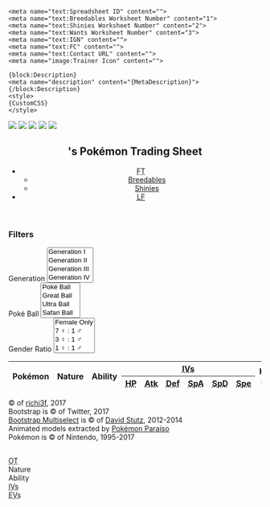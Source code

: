 <!DOCTYPE html>

<html>
<head>
    <meta charset="utf-8" />
    <link rel="shortcut icon" href="{Favicon}">
    <title>{Title}</title>
    <link rel="stylesheet" href="http://static.tumblr.com/28amrxm/I8Soj63cz/bootstrap.min.css">
    <link rel="stylesheet" href="http://static.tumblr.com/28amrxm/gfnoj6xnx/style.css">
    
    <meta name="text:Spreadsheet ID" content="">
    <meta name="text:Breedables Worksheet Number" content="1">
    <meta name="text:Shinies Worksheet Number" content="2">
    <meta name="text:Wants Worksheet Number" content="3">
    <meta name="text:IGN" content="">
    <meta name="text:FC" content="">
    <meta name="text:Contact URL" content="">
    <meta name="image:Trainer Icon" content="">
    
    {block:Description}
    <meta name="description" content="{MetaDescription}">
    {/block:Description}
    <style>
    {CustomCSS}
    </style>
</head>

<body>

<article>
    <div id="loader">
        <img src="http://static.tumblr.com/28amrxm/aucoj63gg/pokeball-white.png">
        <img src="http://static.tumblr.com/28amrxm/xLjoj63fz/bg.png" class="hidden">
        <img src="http://static.tumblr.com/28amrxm/g8boj63g7/itemsprites.png" class="hidden">
        <img src="http://static.tumblr.com/28amrxm/y5Zoj63gb/menusprites.png" class="hidden">
        <img src="http://static.tumblr.com/28amrxm/6Mgoj63lm/types.png" class="hidden">
    </div>
    <header>
        <h1>'s Pokémon Trading Sheet</h1>
        <div id="trainer-info">
        </div>
        <nav>
            <ul>
                <li><abbr title="For Trade">FT</abbr>
                    <ul>
                        <li><a href="#" data-worksheetid="breedablesWorksheet">Breedables</a></li><!--
                        --><li><a href="#" data-worksheetid="shiniesWorksheet">Shinies</a></li>
                    </ul>
                </li><!--
                --><li><a href="#" data-worksheetid="wantsWorksheet"><abbr title="Looking For">LF</abbr></a></li>
            </ul>
        </nav>
    </header>
    <div id="filters">
        <h3>Filters</h3>
        <div class="filter">
            <label for="gen-filter">Generation</label>
            <select id="gen-filter" multiple="multiple">
                <option value="gen1">Generation I</option>
                <option value="gen2">Generation II</option>
                <option value="gen3">Generation III</option>
                <option value="gen4">Generation IV</option>
                <option value="gen5">Generation V</option>
                <option value="gen6">Generation VI</option>
                <option value="gen7">Generation VII</option>
            </select>
        </div><!--
        --><div class="filter">
            <label for="ball-filter">Poké Ball</label>
            <select id="ball-filter" multiple="multiple">
                <option value="poke-ball">Poké Ball</option>
                <option value="great-ball">Great Ball</option>
                <option value="ultra-ball">Ultra Ball</option>
                <option value="safari-ball">Safari Ball</option>
                <option value="net-ball">Net Ball</option>
                <option value="dive-ball">Dive Ball</option>
                <option value="nest-ball">Nest Ball</option>
                <option value="repeat-ball">Repeat Ball</option>
                <option value="timer-ball">Timer Ball</option>
                <option value="luxury-ball">Luxury Ball</option>
                <option value="premier-ball">Premier Ball</option>
                <option value="dusk-ball">Dusk Ball</option>
                <option value="heal-ball">Heal Ball</option>
                <option value="quick-ball">Quick Ball</option>
                <option value="fast-ball">Fast Ball</option>
                <option value="level-ball">Level Ball</option>
                <option value="lure-ball">Lure Ball</option>
                <option value="heavy-ball">Heavy Ball</option>
                <option value="love-ball">Love Ball</option>
                <option value="friend-ball">Friend Ball</option>
                <option value="moon-ball">Moon Ball</option>
                <option value="sport-ball">Sport Ball</option>
                <option value="dream-ball">Dream Ball</option>
                <option value="beast-ball">Beast Ball</option>
            </select>
        </div><!--
        --><div class="filter">
            <label for="ratio-filter">Gender Ratio</label>
            <select id="ratio-filter" multiple="multiple">
                <option value="gender-ratio-1-0">Female Only</option>
                <option value="gender-ratio-7-1">7 ♀ : 1 ♂</option>
                <option value="gender-ratio-3-1">3 ♀ : 1 ♂</option>
                <option value="gender-ratio-1-1">1 ♀ : 1 ♂</option>
                <option value="gender-ratio-1-3">1 ♀ : 3 ♂</option>
                <option value="gender-ratio-1-7">1 ♀ : 7 ♂</option>
                <option value="gender-ratio-0-1">Male Only</option>
                <option value="gender-ratio-0-0">Genderless</option>
            </select>
        </div>
    </div>
    <table>
        <thead>
            <tr>
                <th class="name" colspan="2" rowspan="2">Pokémon</th>
                <th class="nature" rowspan="2">Nature</th>
                <th class="ability" rowspan="2">Ability</th>
                <th class="ivs" colspan="6"><abbr title="Individual Values">IVs</abbr></th>
                <th class="hidden-power" rowspan="2">Hidden Power</th>
                <th class="egg-moves" rowspan="2">Egg Moves</th>
                <th class="poke-balls" rowspan="2">Poké Ball</th>
            </tr>
            <tr>
                <th class="hp"><abbr title="Hit Points">HP</abbr></th>
                <th class="atk"><abbr title="Attack">Atk</abbr></th>
                <th class="def"><abbr title="Defense">Def</abbr></th>
                <th class="spa"><abbr title="Special Attack">SpA</abbr></th>
                <th class="spd"><abbr title="Special Defense">SpD</abbr></th>
                <th class="spe"><abbr title="Speed">Spe</abbr></th>
            </tr>
        </thead>
        <tbody>
        </tbody>
    </table>
    <footer role="contentinfo">
        <p>
            © of <a href="http://twitter.com/richi3f">richi3f</a>, <time datetime="2017">2017</time><br>
            Bootstrap is © of Twitter, <time datetime="2017">2017</time><br>
            <a href="http://davidstutz.github.io/bootstrap-multiselect/">Bootstrap Multiselect</a> is © of <a href="http://davidstutz.de/">David Stutz</a>, <time datetime="2012">2012</time>-<time datetime="2014">2014</time><br>
            Animated models extracted by <a href="http://www.pkparaiso.com/">Pokémon Paraíso</a><br>
            Pokémon is © of Nintendo, <time datetime="1995">1995</time>-<time datetime="2017">2017</time>
        </p>
    </footer>
    <div id="modal" class="hidden">
        <div id="pokemon-info">
            <figure>
                <span class="item-sprite"></span>
            </figure>
            <h1>
                <span class="name"></span> <span class="gender"></span> <span class="level"></span>
            </h1>
            <span class="language" title=""></span>
            <dl>
                <dt class="trainer"><abbr title="Original Trainer">OT</abbr></dt><!--
                --><dd></dd>
                <dt class="nature">Nature</dt><!--
                --><dd></dd>
                <dt class="ability">Ability</dt><!--
                --><dd></dd>
                <dt class="ivs"><abbr title="Individual Values">IVs</abbr></dt><!--
                --><dd></dd>
                <dt class="evs"><abbr title="Effort Values">EVs</abbr></dt><!--
                --><dd></dd>
            </dl>
            <ul class="egg-moves">
            </ul>
        </div>
    </div>
</article>
<script src="https://cdnjs.cloudflare.com/ajax/libs/jquery/3.1.0/jquery.min.js"></script>
<script src="https://maxcdn.bootstrapcdn.com/bootstrap/3.3.0/js/bootstrap.min.js"></script>
<script src="http://static.tumblr.com/28amrxm/7Kdoj63or/bootstrap.multiselect.js"></script>
<script>
var spreadsheetId = "{text:Spreadsheet ID}";
var breedablesWorksheet = {text:Breedables Worksheet Number};
var shiniesWorksheet = {text:Shinies Worksheet Number};
var wantsWorksheet = {text:Wants Worksheet Number};
var friendCode = "{text:FC}";
var inGameName = "{text:IGN}";
var contactUrl = "{text:Contact URL}";
var trainerIconUrl = "{image:Trainer Icon}";
</script>
<script src="http://static.tumblr.com/28amrxm/n7koj6xo5/script.js"></script>

</body>
</html>
